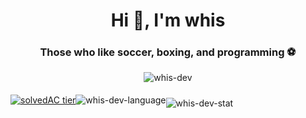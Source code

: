 <h1 align="center">Hi 👋, I'm whis</h1>
<h3 align="center">Those who like soccer, boxing, and programming ⚽</h3>
<p align="center"> <img src="https://komarev.com/ghpvc/?username=whis-dev" alt="whis-dev" />
</p>

<p align="center" style="display: flex; align-items:center"> 
  <a align="center" href="https://solved.ac/whis_dev">
    <img align="center" src="http://mazassumnida.wtf/api/v2/generate_badge?boj=whis_dev" alt="solvedAC tier" />
   </a>
  
  <img align="center" src="https://github-readme-stats.vercel.app/api/top-langs/?username=whis-dev&layout=compact&theme=tokyonight&hide=jupyter%20notebook,pug" alt="whis-dev-language" />
  
  <img align="center" src="https://github-readme-stats.vercel.app/api?username=whis-dev&show_icons=true&include_all_commits=true&theme=tokyonight" alt="whis-dev-stat" style="margin-top:10px;"/> 
</p>

